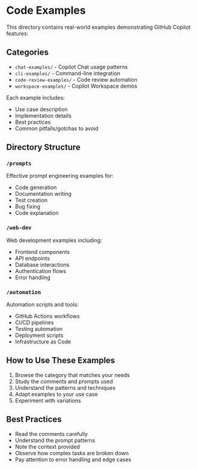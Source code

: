 # Code Examples

This directory contains real-world examples demonstrating GitHub Copilot features:

## Categories
* `chat-examples/` - Copilot Chat usage patterns
* `cli-examples/` - Command-line integration
* `code-review-examples/` - Code review automation
* `workspace-examples/` - Copilot Workspace demos

Each example includes:
* Use case description
* Implementation details
* Best practices
* Common pitfalls/gotchas to avoid

## Directory Structure

### `/prompts`
Effective prompt engineering examples for:
- Code generation
- Documentation writing
- Test creation
- Bug fixing
- Code explanation

### `/web-dev`
Web development examples including:
- Frontend components
- API endpoints
- Database interactions
- Authentication flows
- Error handling

### `/automation`
Automation scripts and tools:
- GitHub Actions workflows
- CI/CD pipelines
- Testing automation
- Deployment scripts
- Infrastructure as Code

## How to Use These Examples

1. Browse the category that matches your needs
2. Study the comments and prompts used
3. Understand the patterns and techniques
4. Adapt examples to your use case
5. Experiment with variations

## Best Practices
- Read the comments carefully
- Understand the prompt patterns
- Note the context provided
- Observe how complex tasks are broken down
- Pay attention to error handling and edge cases